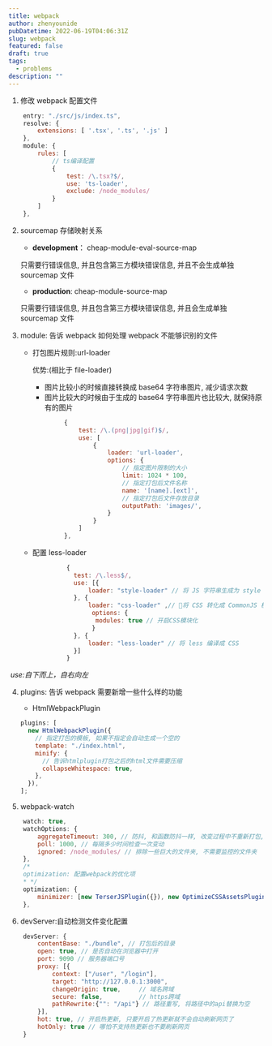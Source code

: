 ```yaml
---
title: webpack
author: zhenyounide
pubDatetime: 2022-06-19T04:06:31Z
slug: webpack
featured: false
draft: true
tags:
  - problems
description: ""
---
```


1. 修改 webpack 配置文件

```js
	entry: "./src/js/index.ts",
	resolve: {
		extensions: [ '.tsx', '.ts', '.js' ]
   	},
    module: {
        rules: [
            // ts编译配置
            {
                test: /\.tsx?$/,
                use: 'ts-loader',
                exclude: /node_modules/
            }
        ]
    },
```

2. sourcemap 存储映射关系

   - **development**： cheap-module-eval-source-map

   只需要行错误信息, 并且包含第三方模块错误信息, 并且不会生成单独 sourcemap 文件

   - **production**: cheap-module-source-map

   只需要行错误信息, 并且包含第三方模块错误信息, 并且会生成单独 sourcemap 文件

3. module: 告诉 webpack 如何处理 webpack 不能够识别的文件

   - 打包图片规则:url-loader

     优势:(相比于 file-loader)

     - 图片比较小的时候直接转换成 base64 字符串图片, 减少请求次数
     - 图片比较大的时候由于生成的 base64 字符串图片也比较大, 就保持原有的图片

   ```js
               {
                   test: /\.(png|jpg|gif)$/,
                   use: [
                       {
                           loader: 'url-loader',
                           options: {
                               // 指定图片限制的大小
                               limit: 1024 * 100,
                               // 指定打包后文件名称
                               name: '[name].[ext]',
                               // 指定打包后文件存放目录
                               outputPath: 'images/',
                           }
                       }
                   ]
               },
   ```

   - 配置 less-loader

```js
                {
                  test: /\.less$/,
                  use: [{
                      loader: "style-loader" // 将 JS 字符串生成为 style 节点
                  }, {
                      loader: "css-loader" ,// 将 CSS 转化成 CommonJS 模块
                       options: {
                        modules: true // 开启CSS模块化
                       }
                  }, {
                      loader: "less-loader" // 将 less 编译成 CSS
                  }]
                }
```

​ _use:自下而上，自右向左_

4. plugins: 告诉 webpack 需要新增一些什么样的功能

   - HtmlWebpackPlugin

   ```js
   plugins: [
     new HtmlWebpackPlugin({
       // 指定打包的模板, 如果不指定会自动生成一个空的
       template: "./index.html",
       minify: {
         // 告诉htmlplugin打包之后的html文件需要压缩
         collapseWhitespace: true,
       },
     }),
   ];
   ```

5. webpack-watch

```js
    watch: true,
    watchOptions: {
        aggregateTimeout: 300, // 防抖, 和函数防抖一样, 改变过程中不重新打包, 只有改变完成指定时间后才打包
        poll: 1000, // 每隔多少时间检查一次变动
        ignored: /node_modules/ // 排除一些巨大的文件夹, 不需要监控的文件夹
    },
    /*
    optimization: 配置webpack的优化项
    * */
    optimization: {
        minimizer: [new TerserJSPlugin({}), new OptimizeCSSAssetsPlugin({})],
    },
```

6. devServer:自动检测文件变化配置

```js
    devServer: {
        contentBase: "./bundle", // 打包后的目录
        open: true, // 是否自动在浏览器中打开
        port: 9090 // 服务器端口号
        proxy: [{
            context: ["/user", "/login"],
            target: "http://127.0.0.1:3000",
            changeOrigin: true,     // 域名跨域
            secure: false,          // https跨域
            pathRewrite:{"": "/api"} // 路径重写, 将路径中的api替换为空
        }],
        hot: true, // 开启热更新, 只要开启了热更新就不会自动刷新网页了
        hotOnly: true // 哪怕不支持热更新也不要刷新网页
    }
```
